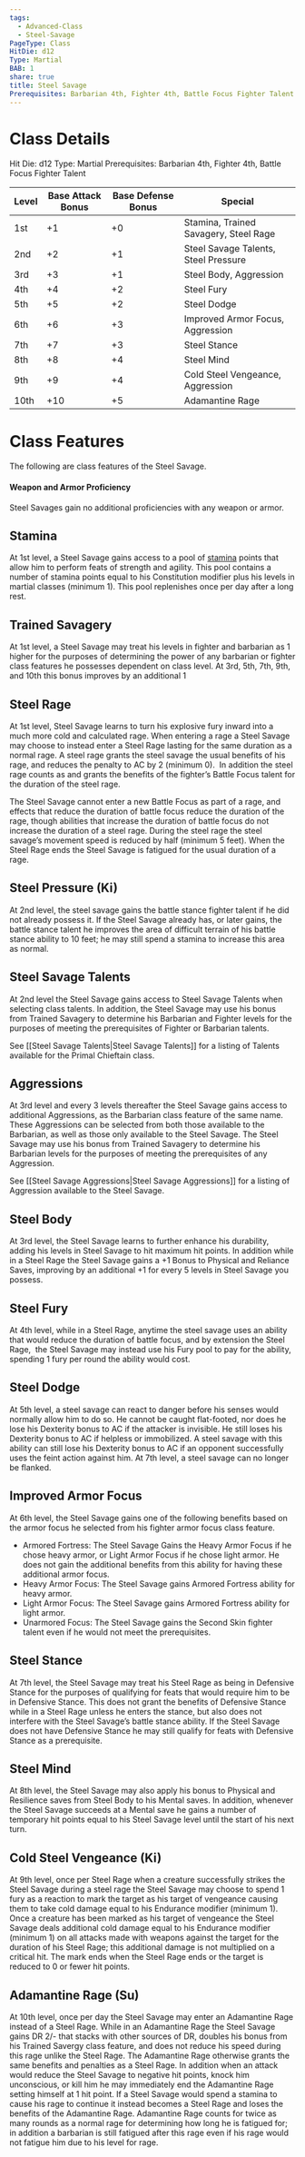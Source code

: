 ```yaml
---
tags:
  - Advanced-Class
  - Steel-Savage
PageType: Class
HitDie: d12
Type: Martial
BAB: 1
share: true
title: Steel Savage
Prerequisites: Barbarian 4th, Fighter 4th, Battle Focus Fighter Talent
---
```


# Class Details
Hit Die:  d12
Type: Martial
Prerequisites: Barbarian 4th, Fighter 4th, Battle Focus Fighter Talent

| Level | Base Attack Bonus | Base Defense Bonus | Special                               |
| ----- | ----------------- | ------------------ | ------------------------------------- |
| 1st   | +1                | +0                 | Stamina, Trained Savagery, Steel Rage |
| 2nd   | +2                | +1                 | Steel Savage Talents, Steel Pressure  |
| 3rd   | +3                | +1                 | Steel Body, Aggression                |
| 4th   | +4                | +2                 | Steel Fury                            |
| 5th   | +5                | +2                 | Steel Dodge                           |
| 6th   | +6                | +3                 | Improved Armor Focus, Aggression      |
| 7th   | +7                | +3                 | Steel Stance                          |
| 8th   | +8                | +4                 | Steel Mind                            |
| 9th   | +9                | +4                 | Cold Steel Vengeance, Aggression      |
| 10th  | +10               | +5                 | Adamantine Rage                       |

# Class Features

The following are class features of the Steel Savage.
#### Weapon and Armor Proficiency

Steel Savages gain no additional proficiencies with any weapon or armor.
## Stamina

At 1st level, a Steel Savage gains access to a pool of <a href="/Rules/Combat%20Rules/Combat%20Statistics/#stamina">stamina</a> points that allow him to perform feats of strength and agility. This pool contains a number of stamina points equal to his Constitution modifier plus his levels in martial classes (minimum 1). This pool replenishes once per day after a long rest.
## Trained Savagery

At 1st level, a Steel Savage may treat his levels in fighter and barbarian as 1 higher for the purposes of determining the power of any barbarian or fighter class features he possesses dependent on class level. At 3rd, 5th, 7th, 9th, and 10th this bonus improves by an additional 1
## Steel Rage

At 1st level, Steel Savage learns to turn his explosive fury inward into a much more cold and calculated rage. When entering a rage a Steel Savage may choose to instead enter a Steel Rage lasting for the same duration as a normal rage. A steel rage grants the steel savage the usual benefits of his rage, and reduces the penalty to AC by 2 (minimum 0).  In addition the steel rage counts as and grants the benefits of the fighter’s Battle Focus talent for the duration of the steel rage. 

The Steel Savage cannot enter a new Battle Focus as part of a rage, and effects that reduce the duration of battle focus reduce the duration of the rage, though abilities that increase the duration of battle focus do not increase the duration of a steel rage. During the steel rage the steel savage’s movement speed is reduced by half (minimum 5 feet). When the Steel Rage ends the Steel Savage is fatigued for the usual duration of a rage.  
## Steel Pressure (Ki)

At 2nd level, the steel savage gains the battle stance fighter talent if he did not already possess it. If the Steel Savage already has, or later gains, the battle stance talent he improves the area of difficult terrain of his battle stance ability to 10 feet; he may still spend a stamina to increase this area as normal.
## Steel Savage Talents

At 2nd level the Steel Savage gains access to Steel Savage Talents when selecting class talents. In addition, the Steel Savage may use his bonus from Trained Savagery to determine his Barbarian and Fighter levels for the purposes of meeting the prerequisites of Fighter or Barbarian talents.

See [[Steel Savage Talents|Steel Savage Talents]] for a listing of Talents available for the Primal Chieftain class.
## Aggressions

At 3rd level and every 3 levels thereafter the Steel Savage gains access to additional Aggressions, as the Barbarian class feature of the same name. These Aggressions can be selected from both those available to the Barbarian, as well as those only available to the Steel Savage. The Steel Savage may use his bonus from Trained Savagery to determine his Barbarian levels for the purposes of meeting the prerequisites of any Aggression.

See [[Steel Savage Aggressions|Steel Savage Aggressions]] for a listing of Aggression available to the Steel Savage.
## Steel Body

At 3rd level, the Steel Savage learns to further enhance his durability, adding his levels in Steel Savage to hit maximum hit points. In addition while in a Steel Rage the Steel Savage gains a +1 Bonus to Physical and Reliance Saves, improving by an additional +1 for every 5 levels in Steel Savage you possess.
## Steel Fury

At 4th level, while in a Steel Rage, anytime the steel savage uses an ability that would reduce the duration of battle focus, and by extension the Steel Rage,  the Steel Savage may instead use his Fury pool to pay for the ability, spending 1 fury per round the ability would cost.
## Steel Dodge

At 5th level, a steel savage can react to danger before his senses would normally allow him to do so. He cannot be caught flat-footed, nor does he lose his Dexterity bonus to AC if the attacker is invisible. He still loses his Dexterity bonus to AC if helpless or immobilized. A steel savage with this ability can still lose his Dexterity bonus to AC if an opponent successfully uses the feint action against him. At 7th level, a steel savage can no longer be flanked.
## Improved Armor Focus

At 6th level, the Steel Savage gains one of the following benefits based on the armor focus he selected from his fighter armor focus class feature.

- Armored Fortress: The Steel Savage Gains the Heavy Armor Focus if he chose heavy armor, or Light Armor Focus if he chose light armor. He does not gain the additional benefits from this ability for having these additional armor focus.
- Heavy Armor Focus: The Steel Savage gains Armored Fortress ability for heavy armor.
- Light Armor Focus: The Steel Savage gains Armored Fortress ability for light armor.
- Unarmored Focus: The Steel Savage gains the Second Skin fighter talent even if he would not meet the prerequisites.
## Steel Stance

At 7th level, the Steel Savage may treat his Steel Rage as being in Defensive Stance for the purposes of qualifying for feats that would require him to be in Defensive Stance. This does not grant the benefits of Defensive Stance while in a Steel Rage unless he enters the stance, but also does not interfere with the Steel Savage’s battle stance ability. If the Steel Savage does not have Defensive Stance he may still qualify for feats with Defensive Stance as a prerequisite.
## Steel Mind

At 8th level, the Steel Savage may also apply his bonus to Physical and Resilience saves from Steel Body to his Mental saves. In addition, whenever the Steel Savage succeeds at a Mental save he gains a number of temporary hit points equal to his Steel Savage level until the start of his next turn.
## Cold Steel Vengeance (Ki)

At 9th level, once per Steel Rage when a creature successfully strikes the Steel Savage during a steel rage the Steel Savage may choose to spend 1 fury as a reaction to mark the target as his target of vengeance causing them to take cold damage equal to his Endurance modifier (minimum 1). Once a creature has been marked as his target of vengeance the Steel Savage deals additional cold damage equal to his Endurance modifier (minimum 1) on all attacks made with weapons against the target for the duration of his Steel Rage; this additional damage is not multiplied on a critical hit. The mark ends when the Steel Rage ends or the target is reduced to 0 or fewer hit points.
## Adamantine Rage (Su)

At 10th level, once per day the Steel Savage may enter an Adamantine Rage instead of a Steel Rage. While in an Adamantine Rage the Steel Savage gains DR 2/- that stacks with other sources of DR, doubles his bonus from his Trained Savergy class feature, and does not reduce his speed during this rage unlike the Steel Rage. The Adamantine Rage otherwise grants the same benefits and penalties as a Steel Rage. In addition when an attack would reduce the Steel Savage to negative hit points, knock him unconscious, or kill him he may immediately end the Adamantine Rage setting himself at 1 hit point. If a Steel Savage would spend a stamina to cause his rage to continue it instead becomes a Steel Rage and loses the benefits of the Adamantine Rage. Adamantine Rage counts for twice as many rounds as a normal rage for determining how long he is fatigued for; in addition a barbarian is still fatigued after this rage even if his rage would not fatigue him due to his level for rage.